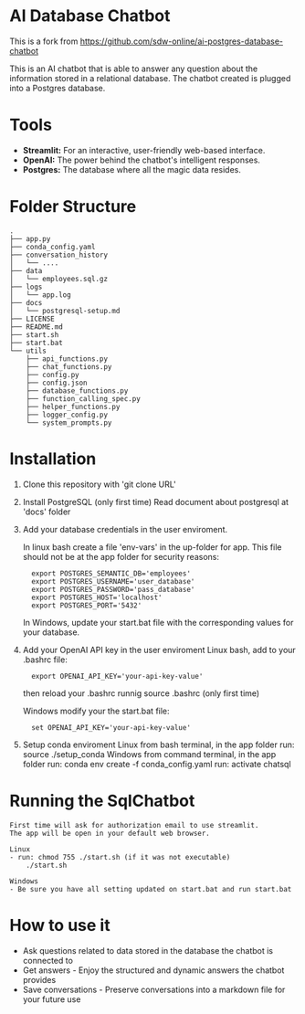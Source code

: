 # AI Database Chatbot
This is a fork from https://github.com/sdw-online/ai-postgres-database-chatbot

This is an AI chatbot that is able to answer any question about the information stored in a relational database. The chatbot created is plugged into a Postgres database. 

# Tools 

* **Streamlit:** For an interactive, user-friendly web-based interface.
* **OpenAI:** The power behind the chatbot's intelligent responses.
* **Postgres:** The database where all the magic data resides.

# Folder Structure 
```
.
├── app.py
├── conda_config.yaml
├── conversation_history
│   └── ....
├── data
│   └── employees.sql.gz
├── logs
│   └── app.log
├── docs
│   └── postgresql-setup.md
├── LICENSE
├── README.md
├── start.sh
├── start.bat
└── utils
    ├── api_functions.py
    ├── chat_functions.py
    ├── config.py
    ├── config.json
    ├── database_functions.py
    ├── function_calling_spec.py
    ├── helper_functions.py
    ├── logger_config.py
    └── system_prompts.py
```

# Installation 

1. Clone this repository with 'git clone URL'
      
2. Install PostgreSQL (only first time)
   Read document about postgresql at 'docs' folder

3. Add your database credentials in the user enviroment.
    
    In linux bash create a file 'env-vars' in the up-folder for app.
    This file should not be at the app folder for security reasons:
    ```
      export POSTGRES_SEMANTIC_DB='employees'
      export POSTGRES_USERNAME='user_database'
      export POSTGRES_PASSWORD='pass_database'
      export POSTGRES_HOST='localhost'
      export POSTGRES_PORT='5432'
    ```

    In Windows, update your start.bat file with the corresponding values 
    for your database.

4. Add your OpenAI API key in the user enviroment
    Linux bash, add to your .bashrc file:
    ```
      export OPENAI_API_KEY='your-api-key-value'
    ```
      then reload your .bashrc runnig source .bashrc (only first time)

    Windows modify your the start.bat file:
    ```
      set OPENAI_API_KEY='your-api-key-value'
    ```  

5. Setup conda enviroment
    Linux
        from bash terminal, in the app folder
        run: source ./setup_conda
    Windows
        from command terminal, in the app folder
        run: conda env create -f conda_config.yaml
        run: activate chatsql

# Running the SqlChatbot 
    First time will ask for authorization email to use streamlit. 
    The app will be open in your default web browser.

    Linux
    - run: chmod 755 ./start.sh (if it was not executable)
        ./start.sh
   
    Windows
    - Be sure you have all setting updated on start.bat and run start.bat

# How to use it

* Ask questions related to data stored in the database the chatbot is connected to
* Get answers - Enjoy the structured and dynamic answers the chatbot provides  
* Save conversations - Preserve conversations into a markdown file for your future use 


